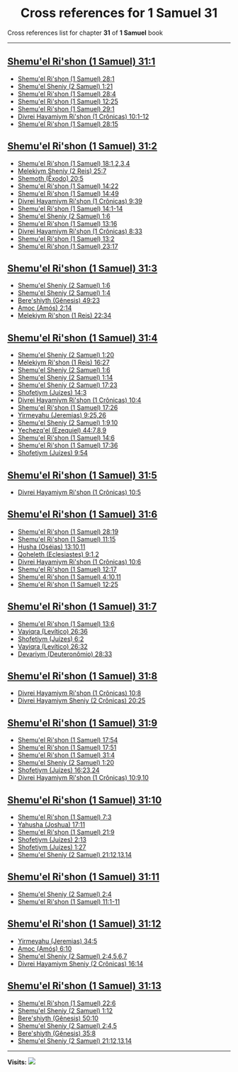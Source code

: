 <div align="center">

# Cross references for **1 Samuel 31**
</div>

Cross references list for chapter **31** of **1 Samuel** book

---

<h2 id="1"><a href="https://bible.ozzuu.com/pt_yah/1Sm/31#1" target="_blank">Shemu'el Ri'shon (1 Samuel) 31:1</a></h2>

- [Shemu'el Ri'shon (1 Samuel) 28:1](https://bible.ozzuu.com/pt_yah/1Sm/28#1)
- [Shemu'el Sheniy (2 Samuel) 1:21](https://bible.ozzuu.com/pt_yah/2Sm/1#21)
- [Shemu'el Ri'shon (1 Samuel) 28:4](https://bible.ozzuu.com/pt_yah/1Sm/28#4)
- [Shemu'el Ri'shon (1 Samuel) 12:25](https://bible.ozzuu.com/pt_yah/1Sm/12#25)
- [Shemu'el Ri'shon (1 Samuel) 29:1](https://bible.ozzuu.com/pt_yah/1Sm/29#1)
- [Divrei Hayamiym Ri'shon (1 Crônicas) 10:1-12](https://bible.ozzuu.com/pt_yah/1Ch/10#1)
- [Shemu'el Ri'shon (1 Samuel) 28:15](https://bible.ozzuu.com/pt_yah/1Sm/28#15)
<h2 id="2"><a href="https://bible.ozzuu.com/pt_yah/1Sm/31#2" target="_blank">Shemu'el Ri'shon (1 Samuel) 31:2</a></h2>

- [Shemu'el Ri'shon (1 Samuel) 18:1,2,3,4](https://bible.ozzuu.com/pt_yah/1Sm/18#1)
- [Melekiym Sheniy (2 Reis) 25:7](https://bible.ozzuu.com/pt_yah/2Ki/25#7)
- [Shemoth (Êxodo) 20:5](https://bible.ozzuu.com/pt_yah/Exo/20#5)
- [Shemu'el Ri'shon (1 Samuel) 14:22](https://bible.ozzuu.com/pt_yah/1Sm/14#22)
- [Shemu'el Ri'shon (1 Samuel) 14:49](https://bible.ozzuu.com/pt_yah/1Sm/14#49)
- [Divrei Hayamiym Ri'shon (1 Crônicas) 9:39](https://bible.ozzuu.com/pt_yah/1Ch/9#39)
- [Shemu'el Ri'shon (1 Samuel) 14:1-14](https://bible.ozzuu.com/pt_yah/1Sm/14#1)
- [Shemu'el Sheniy (2 Samuel) 1:6](https://bible.ozzuu.com/pt_yah/2Sm/1#6)
- [Shemu'el Ri'shon (1 Samuel) 13:16](https://bible.ozzuu.com/pt_yah/1Sm/13#16)
- [Divrei Hayamiym Ri'shon (1 Crônicas) 8:33](https://bible.ozzuu.com/pt_yah/1Ch/8#33)
- [Shemu'el Ri'shon (1 Samuel) 13:2](https://bible.ozzuu.com/pt_yah/1Sm/13#2)
- [Shemu'el Ri'shon (1 Samuel) 23:17](https://bible.ozzuu.com/pt_yah/1Sm/23#17)
<h2 id="3"><a href="https://bible.ozzuu.com/pt_yah/1Sm/31#3" target="_blank">Shemu'el Ri'shon (1 Samuel) 31:3</a></h2>

- [Shemu'el Sheniy (2 Samuel) 1:6](https://bible.ozzuu.com/pt_yah/2Sm/1#6)
- [Shemu'el Sheniy (2 Samuel) 1:4](https://bible.ozzuu.com/pt_yah/2Sm/1#4)
- [Bere'shiyth (Gênesis) 49:23](https://bible.ozzuu.com/pt_yah/Gen/49#23)
- [Amoc (Amós) 2:14](https://bible.ozzuu.com/pt_yah/Am/2#14)
- [Melekiym Ri'shon (1 Reis) 22:34](https://bible.ozzuu.com/pt_yah/1Ki/22#34)
<h2 id="4"><a href="https://bible.ozzuu.com/pt_yah/1Sm/31#4" target="_blank">Shemu'el Ri'shon (1 Samuel) 31:4</a></h2>

- [Shemu'el Sheniy (2 Samuel) 1:20](https://bible.ozzuu.com/pt_yah/2Sm/1#20)
- [Melekiym Ri'shon (1 Reis) 16:27](https://bible.ozzuu.com/pt_yah/1Ki/16#27)
- [Shemu'el Sheniy (2 Samuel) 1:6](https://bible.ozzuu.com/pt_yah/2Sm/1#6)
- [Shemu'el Sheniy (2 Samuel) 1:14](https://bible.ozzuu.com/pt_yah/2Sm/1#14)
- [Shemu'el Sheniy (2 Samuel) 17:23](https://bible.ozzuu.com/pt_yah/2Sm/17#23)
- [Shofetiym (Juízes) 14:3](https://bible.ozzuu.com/pt_yah/Jdg/14#3)
- [Divrei Hayamiym Ri'shon (1 Crônicas) 10:4](https://bible.ozzuu.com/pt_yah/1Ch/10#4)
- [Shemu'el Ri'shon (1 Samuel) 17:26](https://bible.ozzuu.com/pt_yah/1Sm/17#26)
- [Yirmeyahu (Jeremias) 9:25,26](https://bible.ozzuu.com/pt_yah/Jer/9#25)
- [Shemu'el Sheniy (2 Samuel) 1:9,10](https://bible.ozzuu.com/pt_yah/2Sm/1#9)
- [Yechezq'el (Ezequiel) 44:7,8,9](https://bible.ozzuu.com/pt_yah/Eze/44#7)
- [Shemu'el Ri'shon (1 Samuel) 14:6](https://bible.ozzuu.com/pt_yah/1Sm/14#6)
- [Shemu'el Ri'shon (1 Samuel) 17:36](https://bible.ozzuu.com/pt_yah/1Sm/17#36)
- [Shofetiym (Juízes) 9:54](https://bible.ozzuu.com/pt_yah/Jdg/9#54)
<h2 id="5"><a href="https://bible.ozzuu.com/pt_yah/1Sm/31#5" target="_blank">Shemu'el Ri'shon (1 Samuel) 31:5</a></h2>

- [Divrei Hayamiym Ri'shon (1 Crônicas) 10:5](https://bible.ozzuu.com/pt_yah/1Ch/10#5)
<h2 id="6"><a href="https://bible.ozzuu.com/pt_yah/1Sm/31#6" target="_blank">Shemu'el Ri'shon (1 Samuel) 31:6</a></h2>

- [Shemu'el Ri'shon (1 Samuel) 28:19](https://bible.ozzuu.com/pt_yah/1Sm/28#19)
- [Shemu'el Ri'shon (1 Samuel) 11:15](https://bible.ozzuu.com/pt_yah/1Sm/11#15)
- [Husha (Oséias) 13:10,11](https://bible.ozzuu.com/pt_yah/Hos/13#10)
- [Qoheleth (Eclesiastes) 9:1,2](https://bible.ozzuu.com/pt_yah/Ecc/9#1)
- [Divrei Hayamiym Ri'shon (1 Crônicas) 10:6](https://bible.ozzuu.com/pt_yah/1Ch/10#6)
- [Shemu'el Ri'shon (1 Samuel) 12:17](https://bible.ozzuu.com/pt_yah/1Sm/12#17)
- [Shemu'el Ri'shon (1 Samuel) 4:10,11](https://bible.ozzuu.com/pt_yah/1Sm/4#10)
- [Shemu'el Ri'shon (1 Samuel) 12:25](https://bible.ozzuu.com/pt_yah/1Sm/12#25)
<h2 id="7"><a href="https://bible.ozzuu.com/pt_yah/1Sm/31#7" target="_blank">Shemu'el Ri'shon (1 Samuel) 31:7</a></h2>

- [Shemu'el Ri'shon (1 Samuel) 13:6](https://bible.ozzuu.com/pt_yah/1Sm/13#6)
- [Vayiqra (Levítico) 26:36](https://bible.ozzuu.com/pt_yah/Lev/26#36)
- [Shofetiym (Juízes) 6:2](https://bible.ozzuu.com/pt_yah/Jdg/6#2)
- [Vayiqra (Levítico) 26:32](https://bible.ozzuu.com/pt_yah/Lev/26#32)
- [Devariym (Deuteronômio) 28:33](https://bible.ozzuu.com/pt_yah/Deu/28#33)
<h2 id="8"><a href="https://bible.ozzuu.com/pt_yah/1Sm/31#8" target="_blank">Shemu'el Ri'shon (1 Samuel) 31:8</a></h2>

- [Divrei Hayamiym Ri'shon (1 Crônicas) 10:8](https://bible.ozzuu.com/pt_yah/1Ch/10#8)
- [Divrei Hayamiym Sheniy (2 Crônicas) 20:25](https://bible.ozzuu.com/pt_yah/2Ch/20#25)
<h2 id="9"><a href="https://bible.ozzuu.com/pt_yah/1Sm/31#9" target="_blank">Shemu'el Ri'shon (1 Samuel) 31:9</a></h2>

- [Shemu'el Ri'shon (1 Samuel) 17:54](https://bible.ozzuu.com/pt_yah/1Sm/17#54)
- [Shemu'el Ri'shon (1 Samuel) 17:51](https://bible.ozzuu.com/pt_yah/1Sm/17#51)
- [Shemu'el Ri'shon (1 Samuel) 31:4](https://bible.ozzuu.com/pt_yah/1Sm/31#4)
- [Shemu'el Sheniy (2 Samuel) 1:20](https://bible.ozzuu.com/pt_yah/2Sm/1#20)
- [Shofetiym (Juízes) 16:23,24](https://bible.ozzuu.com/pt_yah/Jdg/16#23)
- [Divrei Hayamiym Ri'shon (1 Crônicas) 10:9,10](https://bible.ozzuu.com/pt_yah/1Ch/10#9)
<h2 id="10"><a href="https://bible.ozzuu.com/pt_yah/1Sm/31#10" target="_blank">Shemu'el Ri'shon (1 Samuel) 31:10</a></h2>

- [Shemu'el Ri'shon (1 Samuel) 7:3](https://bible.ozzuu.com/pt_yah/1Sm/7#3)
- [Yahusha (Joshua) 17:11](https://bible.ozzuu.com/pt_yah/Jos/17#11)
- [Shemu'el Ri'shon (1 Samuel) 21:9](https://bible.ozzuu.com/pt_yah/1Sm/21#9)
- [Shofetiym (Juízes) 2:13](https://bible.ozzuu.com/pt_yah/Jdg/2#13)
- [Shofetiym (Juízes) 1:27](https://bible.ozzuu.com/pt_yah/Jdg/1#27)
- [Shemu'el Sheniy (2 Samuel) 21:12,13,14](https://bible.ozzuu.com/pt_yah/2Sm/21#12)
<h2 id="11"><a href="https://bible.ozzuu.com/pt_yah/1Sm/31#11" target="_blank">Shemu'el Ri'shon (1 Samuel) 31:11</a></h2>

- [Shemu'el Sheniy (2 Samuel) 2:4](https://bible.ozzuu.com/pt_yah/2Sm/2#4)
- [Shemu'el Ri'shon (1 Samuel) 11:1-11](https://bible.ozzuu.com/pt_yah/1Sm/11#1)
<h2 id="12"><a href="https://bible.ozzuu.com/pt_yah/1Sm/31#12" target="_blank">Shemu'el Ri'shon (1 Samuel) 31:12</a></h2>

- [Yirmeyahu (Jeremias) 34:5](https://bible.ozzuu.com/pt_yah/Jer/34#5)
- [Amoc (Amós) 6:10](https://bible.ozzuu.com/pt_yah/Am/6#10)
- [Shemu'el Sheniy (2 Samuel) 2:4,5,6,7](https://bible.ozzuu.com/pt_yah/2Sm/2#4)
- [Divrei Hayamiym Sheniy (2 Crônicas) 16:14](https://bible.ozzuu.com/pt_yah/2Ch/16#14)
<h2 id="13"><a href="https://bible.ozzuu.com/pt_yah/1Sm/31#13" target="_blank">Shemu'el Ri'shon (1 Samuel) 31:13</a></h2>

- [Shemu'el Ri'shon (1 Samuel) 22:6](https://bible.ozzuu.com/pt_yah/1Sm/22#6)
- [Shemu'el Sheniy (2 Samuel) 1:12](https://bible.ozzuu.com/pt_yah/2Sm/1#12)
- [Bere'shiyth (Gênesis) 50:10](https://bible.ozzuu.com/pt_yah/Gen/50#10)
- [Shemu'el Sheniy (2 Samuel) 2:4,5](https://bible.ozzuu.com/pt_yah/2Sm/2#4)
- [Bere'shiyth (Gênesis) 35:8](https://bible.ozzuu.com/pt_yah/Gen/35#8)
- [Shemu'el Sheniy (2 Samuel) 21:12,13,14](https://bible.ozzuu.com/pt_yah/2Sm/21#12)


---

**Visits:**
![](https://profile-counter.glitch.me/visitCounter_crossrefs11/count.svg)
